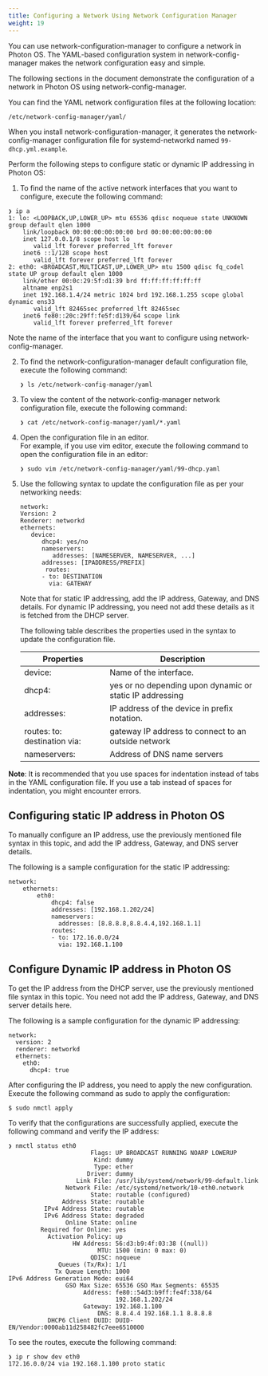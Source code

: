 ```yaml
---
title: Configuring a Network Using Network Configuration Manager
weight: 19
---
```


You can use network-configuration-manager to configure a network in Photon OS. The YAML-based configuration system in network-config-manager makes the network configuration easy and simple.

The following sections in the document demonstrate the configuration of a network in Photon OS using network-config-manager.

You can find the YAML network configuration files at the following location:

	/etc/network-config-manager/yaml/ 

When you install network-configuration-manager, it generates the network-config-manager configuration file for systemd-networkd named `99-dhcp.yml.example`.


Perform the following steps to configure static or dynamic IP addressing in Photon OS:

1. To find the name of the active network interfaces that you want to configure, execute the following command:

```
❯ ip a   
1: lo: <LOOPBACK,UP,LOWER_UP> mtu 65536 qdisc noqueue state UNKNOWN group default qlen 1000
    link/loopback 00:00:00:00:00:00 brd 00:00:00:00:00:00
    inet 127.0.0.1/8 scope host lo
       valid_lft forever preferred_lft forever
    inet6 ::1/128 scope host 
       valid_lft forever preferred_lft forever
2: eth0: <BROADCAST,MULTICAST,UP,LOWER_UP> mtu 1500 qdisc fq_codel state UP group default qlen 1000
    link/ether 00:0c:29:5f:d1:39 brd ff:ff:ff:ff:ff:ff
    altname enp2s1
    inet 192.168.1.4/24 metric 1024 brd 192.168.1.255 scope global dynamic ens33
       valid_lft 82465sec preferred_lft 82465sec
    inet6 fe80::20c:29ff:fe5f:d139/64 scope link 
       valid_lft forever preferred_lft forever
```   

Note the name of the interface that you want to configure using network-config-manager.


2. To find the network-configuration-manager default configuration file, execute the following command:

	```
	❯ ls /etc/network-config-manager/yaml
	```   

3. To view the content of the network-config-manager network configuration file, execute the following command:

	```
	❯ cat /etc/network-config-manager/yaml/*.yaml
	```   

4. Open the configuration file in an editor.   
	For example, if you use vim editor, execute the following command to open the configuration file in an editor:
	
	```
	❯ sudo vim /etc/network-config-manager/yaml/99-dhcp.yaml
	```   

5. Use the following syntax to update the configuration file as per your networking needs:

	```
	network:
    Version: 2
    Renderer: networkd
    ethernets:
       device:
          dhcp4: yes/no
          nameservers:
             addresses: [NAMESERVER, NAMESERVER, ...]
          addresses: [IPADDRESS/PREFIX]
           routes:
          - to: DESTINATION
            via: GATEWAY
	```     

	Note that for static IP addressing, add the IP address, Gateway, and DNS details. For dynamic IP addressing, you need not add these details as it  is fetched from the DHCP server.

	The following table describes the properties used in the syntax to update the configuration file.

	|Properties		| Description|
	|---------------|------------|
	|device: 		|Name of the interface.
	|dhcp4: 		|yes or no depending upon dynamic or static IP addressing
	|addresses: 	|IP address of the device in prefix notation.
	|routes: to: destination via: |gateway IP address to connect to an outside network
	|nameservers:	| Address of DNS name servers


 
    
**Note**: It is recommended that you use spaces for indentation instead of tabs in the YAML configuration file. If you use a tab instead of spaces for indentation, you might encounter errors.


## Configuring static IP address in Photon OS

To manually configure an IP address, use the previously mentioned file syntax in this topic, and add the IP address, Gateway, and DNS server details.

The following is a sample configuration for the static IP addressing:

```
network:
    ethernets:
        eth0:
            dhcp4: false
            addresses: [192.168.1.202/24]
            nameservers:
              addresses: [8.8.8.8,8.8.4.4,192.168.1.1]
            routes:
            - to: 172.16.0.0/24
              via: 192.168.1.100
```   


## Configure Dynamic IP address in Photon OS

To get the IP address from the DHCP server, use the previously mentioned file syntax in this topic. You need not add the IP address, Gateway, and DNS server details here.

The following is a sample configuration for the dynamic IP addressing:

```
network:
  version: 2
  renderer: networkd
  ethernets:
    eth0:
      dhcp4: true
```    

After configuring the IP address, you need to apply the new configuration. Execute the following command as sudo to apply the configuration:

	$ sudo nmctl apply


To verify that the configurations are successfully applied, execute the following command and verify the IP address:

```
❯ nmctl status eth0
                       Flags: UP BROADCAST RUNNING NOARP LOWERUP 
                        Kind: dummy
                        Type: ether
                      Driver: dummy
                   Link File: /usr/lib/systemd/network/99-default.link
                Network File: /etc/systemd/network/10-eth0.network
                       State: routable (configured) 
               Address State: routable
          IPv4 Address State: routable
          IPv6 Address State: degraded
                Online State: online
         Required for Online: yes
           Activation Policy: up
                  HW Address: 56:d3:b9:4f:03:38 ((null))
                         MTU: 1500 (min: 0 max: 0) 
                       QDISC: noqueue 
              Queues (Tx/Rx): 1/1 
             Tx Queue Length: 1000 
IPv6 Address Generation Mode: eui64 
                GSO Max Size: 65536 GSO Max Segments: 65535 
                     Address: fe80::54d3:b9ff:fe4f:338/64
                              192.168.1.202/24
                     Gateway: 192.168.1.100
                         DNS: 8.8.4.4 192.168.1.1 8.8.8.8
           DHCP6 Client DUID: DUID-EN/Vendor:0000ab11d258482fc7eee6510000
```

To see the routes, execute the following command:

```
❯ ip r show dev eth0
172.16.0.0/24 via 192.168.1.100 proto static 
```   
